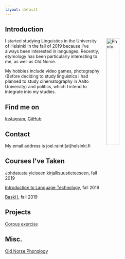 ```yaml
---
layout: default
---
```


## Introduction

<img src="assets/images/P1040032-1-2.jpg" alt="Photo" hspace="20" width="30%" align="right"/> I started studying Linguistics in the University of Helsinki in the fall of 2019 because I've always been interested in languages. Recently, etymology has been particularly interesting to me, as well as Old Norse.

My hobbies include video games, photography (Before deciding to study linguistics i had planned to study cinematography in Aalto University) and politics, which I intend to integrate into my studies.

## Find me on

[Instagram](https://www.instagram.com/jojeriino), [GitHub](https://github.com/jitlux)

## Contact

My email address is joel.rainti(at)helsinki.fi 

## Courses I've Taken

[Johdatusta yleiseen kirjallisuustieteeseen](https://courses.helsinki.fi/fi/ttk-yl110/130364403), fall 2019

[Introduction to Language Technology](https://courses.helsinki.fi/fi/kik-405/130355898), fall 2019

[Baski I](https://courses.helsinki.fi/fi/kik-eu101/129816617), fall 2019

## Projects

[Corpus exercise](https://github.com/jitlux/cmdline-course)

## Misc. 

[Old Norse Phonology](https://en.wikipedia.org/wiki/Old_Norse#Phonology) 
